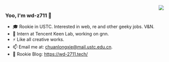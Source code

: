 <img align="right" src="https://github-readme-stats.vercel.app/api?username=WD-2711&show_icons=true&theme=radical"> 

### Yoo, I'm wd-z711 👋

- 🎓 Rookie in USTC. Interested in web, re and other geeky jobs. V&N.
- 🤔 Intern at Tencent Keen Lab, working on gnn.
- ⚡ Like all creative works.
- 📫 Email me at: [chuanlongxie@mail.ustc.edu.cn](mailto:chuanlongxie@mail.ustc.edu.cn).
- 💬 Rookie Blog: https://wd-2711.tech/

<!-- [![WD-2711's GitHub stats](https://github-readme-stats.vercel.app/api?username=WD-z711&show_icons=true&theme=radical)](https://github.com/anuraghazra/github-readme-stats) -->

<!--
**WD-2711/WD-2711** is a ✨ _special_ ✨ repository because its `README.md` (this file) appears on your GitHub profile.

Here are some ideas to get you started:

- 🔭 I’m currently working on ...
- 🌱 I’m currently learning ...
- 👯 I’m looking to collaborate on ...
- 🤔 I’m looking for help with ...
- 💬 Ask me about ...
- 📫 How to reach me: ...
- 😄 Pronouns: ...
- ⚡ Fun fact: ...
-->
